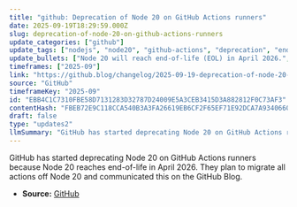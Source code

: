 ```yaml
---
title: "github: Deprecation of Node 20 on GitHub Actions runners"
date: 2025-09-19T18:29:59.000Z
slug: deprecation-of-node-20-on-github-actions-runners
update_categories: ["github"]
update_tags: ["nodejs", "node20", "github-actions", "deprecation", "end-of-life", "github-blog"]
update_bullets: ["Node 20 will reach end-of-life (EOL) in April 2026.", "GitHub has initiated the deprecation process for Node 20 on GitHub Actions runners.", "GitHub plans to migrate all actions away from Node 20 (migration process underway).", "Developers should update their actions to supported Node.js versions before the April 2026 EOL to avoid disruption."]
timeframes: ["2025-09"]
link: "https://github.blog/changelog/2025-09-19-deprecation-of-node-20-on-github-actions-runners"
source: "GitHub"
timeframeKey: "2025-09"
id: "EBB4C1C7310FBE58D7131283D32787D24009E5A3CEB3415D3A882812F0C73AF3"
contentHash: "FBEB72E9C118CCA540B3A3FA26619EB6CF2F65EF71E92DCA7A934066000832A6"
draft: false
type: "updates2"
llmSummary: "GitHub has started deprecating Node 20 on GitHub Actions runners because Node 20 reaches end-of-life in April 2026. They plan to migrate all actions off Node 20 and communicated this on the GitHub Blog."
---
```


GitHub has started deprecating Node 20 on GitHub Actions runners because Node 20 reaches end-of-life in April 2026. They plan to migrate all actions off Node 20 and communicated this on the GitHub Blog.

- **Source:** [GitHub](https://github.blog/changelog/2025-09-19-deprecation-of-node-20-on-github-actions-runners)
